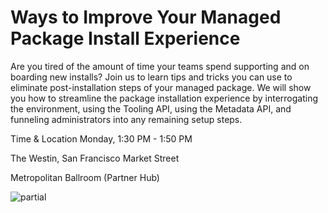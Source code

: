 Ways to Improve Your Managed Package Install Experience
===========

Are you tired of the amount of time your teams spend supporting and on boarding new installs? Join us to learn tips and tricks you can use to eliminate post-installation steps of your managed package. We will show you how to streamline the package installation experience by interrogating the environment, using the Tooling API, using the Metadata API, and funneling administrators into any remaining setup steps.

Time & Location Monday, 1:30 PM - 1:50 PM

The Westin, San Francisco Market Street

Metropolitan Ballroom (Partner Hub)

![partial](https://cloud.githubusercontent.com/assets/6162465/4617190/c1f78910-52fb-11e4-96b4-b8102e34f7c5.png)
